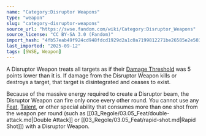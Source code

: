 ```yaml
---
name: "Category:Disruptor Weapons"
type: "weapon"
slug: "category-disruptor-weapons"
source_url: "https://swse.fandom.com/wiki/Category:Disruptor_Weapons"
source_license: "CC BY-SA 3.0 (Fandom)"
import_hash: "4fb57eab49f924cd948fdcd1929d2a1c0a7199812271be26585e2e5030696458"
last_imported: "2025-09-12"
tags: [SWSE, Weapon]
---
```

A Disruptor Weapon treats all targets as if their [Damage Threshold](https://swse.fandom.com/wiki/Damage_Threshold) was 5 points lower than it is. If damage from the Disruptor Weapon kills or destroys a target, that target is disintegrated and ceases to exist.

Because of the massive energy required to create a Disruptor beam, the Disruptor Weapon can fire only once every other round. You cannot use any [Feat](https://swse.fandom.com/wiki/Feat), [Talent](https://swse.fandom.com/wiki/Talent), or other special ability that consumes more than one shot from the weapon per round (such as [[03_Regole/03.05_Feat/double-attack.md|Double Attack]] or [[03_Regole/03.05_Feat/rapid-shot.md|Rapid Shot]]) with a Disruptor Weapon.